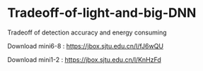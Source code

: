 # Tradeoff-of-light-and-big-DNN
Tradeoff of detection accuracy and energy consuming

Download mini6-8 : https://jbox.sjtu.edu.cn/l/fJ6wQU

Download mini1-2 : https://jbox.sjtu.edu.cn/l/KnHzFd